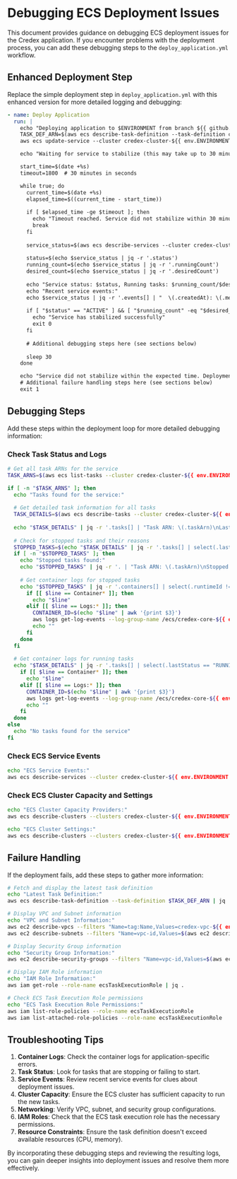 # Debugging ECS Deployment Issues

This document provides guidance on debugging ECS deployment issues for the Credex application. If you encounter problems with the deployment process, you can add these debugging steps to the `deploy_application.yml` workflow.

## Enhanced Deployment Step

Replace the simple deployment step in `deploy_application.yml` with this enhanced version for more detailed logging and debugging:

```yaml
- name: Deploy Application
  run: |
    echo "Deploying application to $ENVIRONMENT from branch ${{ github.ref_name }}"
    TASK_DEF_ARN=$(aws ecs describe-task-definition --task-definition credex-core-${{ env.ENVIRONMENT }} --query 'taskDefinition.taskDefinitionArn' --output text)
    aws ecs update-service --cluster credex-cluster-${{ env.ENVIRONMENT }} --service credex-core-service-${{ env.ENVIRONMENT }} --task-definition $TASK_DEF_ARN --force-new-deployment

    echo "Waiting for service to stabilize (this may take up to 30 minutes)..."

    start_time=$(date +%s)
    timeout=1800  # 30 minutes in seconds

    while true; do
      current_time=$(date +%s)
      elapsed_time=$((current_time - start_time))
      
      if [ $elapsed_time -ge $timeout ]; then
        echo "Timeout reached. Service did not stabilize within 30 minutes."
        break
      fi
      
      service_status=$(aws ecs describe-services --cluster credex-cluster-${{ env.ENVIRONMENT }} --services credex-core-service-${{ env.ENVIRONMENT }} --query 'services[0].{status: status, runningCount: runningCount, desiredCount: desiredCount, events: events[0:10]}')
      
      status=$(echo $service_status | jq -r '.status')
      running_count=$(echo $service_status | jq -r '.runningCount')
      desired_count=$(echo $service_status | jq -r '.desiredCount')
      
      echo "Service status: $status, Running tasks: $running_count/$desired_count"
      echo "Recent service events:"
      echo $service_status | jq -r '.events[] | "  \(.createdAt): \(.message)"'
      
      if [ "$status" == "ACTIVE" ] && [ "$running_count" -eq "$desired_count" ]; then
        echo "Service has stabilized successfully"
        exit 0
      fi
      
      # Additional debugging steps here (see sections below)
      
      sleep 30
    done

    echo "Service did not stabilize within the expected time. Deployment failed."
    # Additional failure handling steps here (see sections below)
    exit 1
```

## Debugging Steps

Add these steps within the deployment loop for more detailed debugging information:

### Check Task Status and Logs

```bash
# Get all task ARNs for the service
TASK_ARNS=$(aws ecs list-tasks --cluster credex-cluster-${{ env.ENVIRONMENT }} --service-name credex-core-service-${{ env.ENVIRONMENT }} --query 'taskArns[]' --output text)

if [ -n "$TASK_ARNS" ]; then
  echo "Tasks found for the service:"
  
  # Get detailed task information for all tasks
  TASK_DETAILS=$(aws ecs describe-tasks --cluster credex-cluster-${{ env.ENVIRONMENT }} --tasks $TASK_ARNS)
  
  echo "$TASK_DETAILS" | jq -r '.tasks[] | "Task ARN: \(.taskArn)\nLast Status: \(.lastStatus)\nDesired Status: \(.desiredStatus)\nHealth Status: \(.healthStatus)\nTask Definition: \(.taskDefinitionArn)\nLaunch Type: \(.launchType)\nContainer Instance: \(.containerInstanceArn)\nStopped Reason: \(.stoppedReason)\nStopped At: \(.stoppedAt)\nStarted At: \(.startedAt)\n"'
  
  # Check for stopped tasks and their reasons
  STOPPED_TASKS=$(echo "$TASK_DETAILS" | jq -r '.tasks[] | select(.lastStatus == "STOPPED")')
  if [ -n "$STOPPED_TASKS" ]; then
    echo "Stopped tasks found:"
    echo "$STOPPED_TASKS" | jq -r '. | "Task ARN: \(.taskArn)\nStopped Reason: \(.stoppedReason)\nContainer Exit Codes: \(.containers[].exitCode)\nContainer Reason: \(.containers[].reason)\nStopped At: \(.stoppedAt)\n"'
    
    # Get container logs for stopped tasks
    echo "$STOPPED_TASKS" | jq -r '.containers[] | select(.runtimeId != null) | "Container ID: \(.runtimeId)\nContainer Name: \(.name)\nLogs:"' | while read -r line; do
      if [[ $line == Container* ]]; then
        echo "$line"
      elif [[ $line == Logs:* ]]; then
        CONTAINER_ID=$(echo "$line" | awk '{print $3}')
        aws logs get-log-events --log-group-name /ecs/credex-core-${{ env.ENVIRONMENT }} --log-stream-name ecs/credex-core/$CONTAINER_ID --limit 100 | jq -r '.events[].message'
        echo ""
      fi
    done
  fi
  
  # Get container logs for running tasks
  echo "$TASK_DETAILS" | jq -r '.tasks[] | select(.lastStatus == "RUNNING") | .containers[] | select(.runtimeId != null) | "Container ID: \(.runtimeId)\nContainer Name: \(.name)\nLogs:"' | while read -r line; do
    if [[ $line == Container* ]]; then
      echo "$line"
    elif [[ $line == Logs:* ]]; then
      CONTAINER_ID=$(echo "$line" | awk '{print $3}')
      aws logs get-log-events --log-group-name /ecs/credex-core-${{ env.ENVIRONMENT }} --log-stream-name ecs/credex-core/$CONTAINER_ID --limit 100 | jq -r '.events[].message'
      echo ""
    fi
  done
else
  echo "No tasks found for the service"
fi
```

### Check ECS Service Events

```bash
echo "ECS Service Events:"
aws ecs describe-services --cluster credex-cluster-${{ env.ENVIRONMENT }} --services credex-core-service-${{ env.ENVIRONMENT }} --query 'services[0].events[0:10]' | jq -r '.[] | "\(.createdAt): \(.message)"'
```

### Check ECS Cluster Capacity and Settings

```bash
echo "ECS Cluster Capacity Providers:"
aws ecs describe-clusters --clusters credex-cluster-${{ env.ENVIRONMENT }} --include ATTACHMENTS --query 'clusters[0].attachments' | jq .

echo "ECS Cluster Settings:"
aws ecs describe-clusters --clusters credex-cluster-${{ env.ENVIRONMENT }} --include SETTINGS --query 'clusters[0].settings' | jq .
```

## Failure Handling

If the deployment fails, add these steps to gather more information:

```bash
# Fetch and display the latest task definition
echo "Latest Task Definition:"
aws ecs describe-task-definition --task-definition $TASK_DEF_ARN | jq .

# Display VPC and Subnet information
echo "VPC and Subnet Information:"
aws ec2 describe-vpcs --filters "Name=tag:Name,Values=credex-vpc-${{ env.ENVIRONMENT }}" | jq .
aws ec2 describe-subnets --filters "Name=vpc-id,Values=$(aws ec2 describe-vpcs --filters "Name=tag:Name,Values=credex-vpc-${{ env.ENVIRONMENT }}" --query 'Vpcs[0].VpcId' --output text)" | jq .

# Display Security Group information
echo "Security Group Information:"
aws ec2 describe-security-groups --filters "Name=vpc-id,Values=$(aws ec2 describe-vpcs --filters "Name=tag:Name,Values=credex-vpc-${{ env.ENVIRONMENT }}" --query 'Vpcs[0].VpcId' --output text)" | jq .

# Display IAM Role information
echo "IAM Role Information:"
aws iam get-role --role-name ecsTaskExecutionRole | jq .

# Check ECS Task Execution Role permissions
echo "ECS Task Execution Role Permissions:"
aws iam list-role-policies --role-name ecsTaskExecutionRole
aws iam list-attached-role-policies --role-name ecsTaskExecutionRole
```

## Troubleshooting Tips

1. **Container Logs**: Check the container logs for application-specific errors.
2. **Task Status**: Look for tasks that are stopping or failing to start.
3. **Service Events**: Review recent service events for clues about deployment issues.
4. **Cluster Capacity**: Ensure the ECS cluster has sufficient capacity to run the new tasks.
5. **Networking**: Verify VPC, subnet, and security group configurations.
6. **IAM Roles**: Check that the ECS task execution role has the necessary permissions.
7. **Resource Constraints**: Ensure the task definition doesn't exceed available resources (CPU, memory).

By incorporating these debugging steps and reviewing the resulting logs, you can gain deeper insights into deployment issues and resolve them more effectively.

